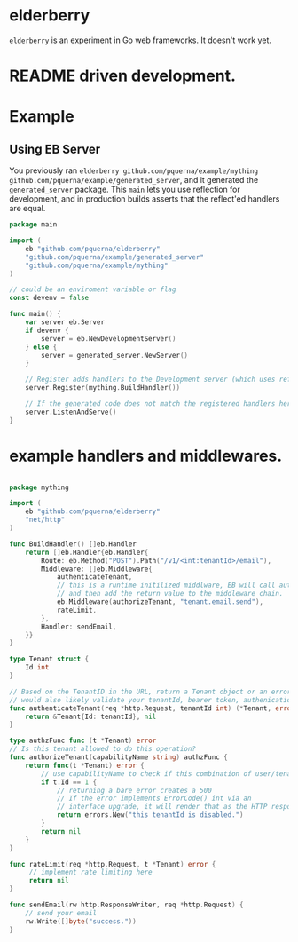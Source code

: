# elderberry

`elderberry` is an experiment in Go web frameworks.  It doesn't work yet.

# README driven development.

# Example

## Using EB Server

You previously ran `elderberry github.com/pquerna/example/mything github.com/pquerna/example/generated_server`, and it generated the `generated_server` package. This `main` lets you use reflection for development, and in production builds asserts that the reflect'ed handlers are equal.

```go
package main

import (
	eb "github.com/pquerna/elderberry"
	"github.com/pquerna/example/generated_server"
	"github.com/pquerna/example/mything"
)

// could be an enviroment variable or flag
const devenv = false

func main() {
	var server eb.Server
	if devenv {
		server = eb.NewDevelopmentServer()
	} else {
		server = generated_server.NewServer()
	}

	// Register adds handlers to the Development server (which uses reflection
	server.Register(mything.BuildHandler())

	// If the generated code does not match the registered handlers here when using `generated_server`, elderberry will panic().
	server.ListenAndServe()
}

```

# example handlers and middlewares.

```go

package mything

import (
	eb "github.com/pquerna/elderberry"
	"net/http"
)

func BuildHandler() []eb.Handler
	return []eb.Handler{eb.Handler{
		Route: eb.Method("POST").Path("/v1/<int:tenantId>/email"),
		Middleware: []eb.Middleware{
			authenticateTenant,
			// this is a runtime initilized middlware, EB will call authorizeTenant with any parameters
			// and then add the return value to the middleware chain.
			eb.Middleware(authorizeTenant, "tenant.email.send"),
			rateLimit,
		},
		Handler: sendEmail,
	}}
}

type Tenant struct {
	Id int	
}

// Based on the TenantID in the URL, return a Tenant object or an error.
// would also likely validate your tenantId, bearer token, authenication, etc here.
func authenticateTenant(req *http.Request, tenantId int) (*Tenant, error) {
	return &Tenant{Id: tenantId}, nil
}

type authzFunc func (t *Tenant) error
// Is this tenant allowed to do this operation?
func authorizeTenant(capabilityName string) authzFunc {
	return func(t *Tenant) error {
		// use capabilityName to check if this combination of user/tenant can do this operation.
		if t.Id == 1 {
			// returning a bare error creates a 500
			// If the error implements ErrorCode() int via an
			// interface upgrade, it will render that as the HTTP response code.
			return errors.New("this tenantId is disabled.")
		}
		return nil
	}	
}

func rateLimit(req *http.Request, t *Tenant) error {
	 // implement rate limiting here
	 return nil
}

func sendEmail(rw http.ResponseWriter, req *http.Request) {
	// send your email
	rw.Write([]byte("success."))
}

```

